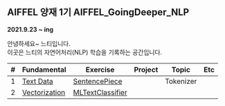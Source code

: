 ## AIFFEL 양재 1기 AIFFEL_GoingDeeper_NLP
**2021.9.23 ~ ing** 

안녕하세요~ 느티입니다.    
이곳은 느티의 자연어처리(NLP) 학습을 기록하는 공간입니다.

|#|Fundamental|Exercise|Project|Topic|Etc|
|--|--|--|--|--|--|
|1|[Text Data](https://github.com/babeebird/AIFFEL_GoingDeeper/blob/master/01_TextData/01_TextData.ipynb)|[SentencePiece](https://github.com/babeebird/AIFFEL_GoingDeeper/blob/master/01_TextData/E01_Sentencepiece.ipynb)||Tokenizer||
|2|[Vectorization](https://github.com/babeebird/AIFFEL_GoingDeeper/blob/master/02_Vectorization/02_Vectorization.ipynb)|[MLTextClassifier](https://github.com/babeebird/AIFFEL_GoingDeeper/blob/master/02_Vectorization/E02_TextClassification.ipynb)||||
